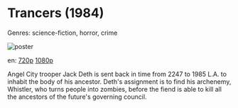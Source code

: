 # Trancers (1984)

Genres: science-fiction, horror, crime

![poster](http://image.tmdb.org/t/p/w500/3a1QN6yp6Bhung7AtQocLjbEqgJ.jpg)

en:
  [720p](magnet:?xt=urn:btih:c9a17a12056c73aa3f7f54b995270afb2363b194&dn=Trancers+%281984%29+720p+BrRip+x264+-+YIFY&tr=udp%3A%2F%2Ftracker.openbittorrent.com%3A80%2Fannounce&tr=udp%3A%2F%2Fglotorrents.pw%3A6969%2Fannounce&tr=udp%3A%2F%2Ftracker.openbittorrent.com%3A80%2Fannounce&tr=udp%3A%2F%2Ftracker.opentrackr.org%3A1337%2Fannounce&tr=udp%3A%2F%2Fzer0day.to%3A1337%2Fannounce&tr=udp%3A%2F%2Ftracker.coppersurfer.tk%3A6969%2Fannounce)
  [1080p](magnet:?xt=urn:btih:5C972813FF1DF9BF2B571EC880BFB9687CA2010E&tr=udp://glotorrents.pw:6969/announce&tr=udp://tracker.opentrackr.org:1337/announce&tr=udp://torrent.gresille.org:80/announce&tr=udp://tracker.openbittorrent.com:80&tr=udp://tracker.coppersurfer.tk:6969&tr=udp://tracker.leechers-paradise.org:6969&tr=udp://p4p.arenabg.ch:1337&tr=udp://tracker.internetwarriors.net:1337)
  


Angel City trooper Jack Deth is sent back in time from 2247 to 1985 L.A. to inhabit the body of his ancestor. Deth's assignment is to find his archenemy, Whistler, who turns people into zombies, before the fiend is able to kill all the ancestors of the future's governing council.